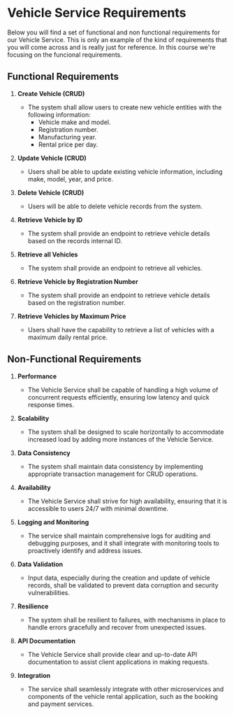 # Vehicle Service Requirements

Below you will find a set of functional and non functional requirements for our Vehicle Service. This is only an example of the kind of requirements that you will come across and is really just for reference. In this course we're focusing on the funcional requirements.

## Functional Requirements

1. **Create Vehicle (CRUD)**

   - The system shall allow users to create new vehicle entities with the following information:
     - Vehicle make and model.
     - Registration number.
     - Manufacturing year.
     - Rental price per day.

2. **Update Vehicle (CRUD)**

   - Users shall be able to update existing vehicle information, including make, model, year, and price.

3. **Delete Vehicle (CRUD)**

   - Users will be able to delete vehicle records from the system.

4. **Retrieve Vehicle by ID**

   - The system shall provide an endpoint to retrieve vehicle details based on the records internal ID.

5. **Retrieve all Vehicles**

   - The system shall provide an endpoint to retrieve all vehicles.

6. **Retrieve Vehicle by Registration Number**

   - The system shall provide an endpoint to retrieve vehicle details based on the registration number.

7. **Retrieve Vehicles by Maximum Price**
   - Users shall have the capability to retrieve a list of vehicles with a maximum daily rental price.

## Non-Functional Requirements

1. **Performance**

   - The Vehicle Service shall be capable of handling a high volume of concurrent requests efficiently, ensuring low latency and quick response times.

2. **Scalability**

   - The system shall be designed to scale horizontally to accommodate increased load by adding more instances of the Vehicle Service.

3. **Data Consistency**

   - The system shall maintain data consistency by implementing appropriate transaction management for CRUD operations.

4. **Availability**

   - The Vehicle Service shall strive for high availability, ensuring that it is accessible to users 24/7 with minimal downtime.

5. **Logging and Monitoring**

   - The service shall maintain comprehensive logs for auditing and debugging purposes, and it shall integrate with monitoring tools to proactively identify and address issues.

6. **Data Validation**

   - Input data, especially during the creation and update of vehicle records, shall be validated to prevent data corruption and security vulnerabilities.

7. **Resilience**

   - The system shall be resilient to failures, with mechanisms in place to handle errors gracefully and recover from unexpected issues.

8. **API Documentation**

   - The Vehicle Service shall provide clear and up-to-date API documentation to assist client applications in making requests.

9. **Integration**
   - The service shall seamlessly integrate with other microservices and components of the vehicle rental application, such as the booking and payment services.
